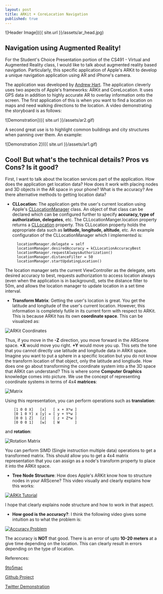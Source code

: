 ```yaml
---
layout: post
title: ARKit + CoreLocation Navigation
published: true
---
```


![Header Image]({{ site.url }}/assets/ar_head.jpg)

## Navigation using Augmented Reality!

For the Student's Choice Presentation portion of the CS491 - Virtual and Augmented Reality class, I would like to talk about augmented reality based navigation. Particularly, this specific application of Apple's ARKit to develop a unique navigation application using AR and iPhone's camera.

The application was developed by [Andrew Hart](https://github.com/ProjectDent). The application cleverly uses two aspects of Apple's frameworks: ARKit and CoreLocation. It uses GPS data in addition to highly accurate AR to overlay information onto the screen. The first application of this is when you want to find a location on maps and need walking directions to the location. A video demonstrating the storyboard is as follows:

![Demonstration]({{ site.url }}/assets/ar2.gif)

A second great use is to highlight common buildings and city structures when panning over them. An example:

![Demonstration 2]({{ site.url }}/assets/ar1.gif)

## Cool! But what's the technical details? Pros vs Cons? Is it good?

First, I want to talk about the location services part of the application. How does the application get location data? How does it work with placing nodes and 3D objects in the AR space in your phone? What is the accuracy? Are there alternative methods to getting location data?

- **CLLocation:** The application gets the user's current location using Apple's [CLLocationManager](https://developer.apple.com/documentation/corelocation/cllocationmanager) class. An object of that class can be declared which can be configured further to specify **accuracy, type of authorization, delegates**, etc. The CLLocationManger.location property returns a [CLLocation](https://developer.apple.com/documentation/corelocation/cllocation) property. This CLLocation property holds the appropriate data such as **latitude, longitude, altitude**, etc. An example configuration of the CLLocationManager which I implemented is:

		locationManager.delegate = self
    	locationManager.desiredAccuracy = kCLLocationAccuracyBest
		locationManager.requestAlwaysAuthorization()
		locationManager.distanceFilter = 50
    	locationManager.startUpdatingLocation()

The location manager sets the current ViewController as the delegate, sets desired accuracy to best, requests authorization to access location always (even when the application is in background), sets the distance filter to 50m, and allows the location manager to update location in a set time interval.

- **Transform Matrix**: Getting the user's location is great. You get the latitude and longitude of the user's current location. However, this information is completely futile in its current form with respect to ARKit. This is because ARKit has its own **coordinate space**. This can be visualized as:

![ARKit Coordinates](https://cdn-images-1.medium.com/max/800/1*IRvOJvHSBOpLxbdGCzck-g.png)

Thus, if you move in the **-Z** direction, you move forward in the ARScene space. **+X** would move you right. **+Y** would move you up. This sets the tone that you cannot directly use latitude and longitude data in ARKit space. Imagine you want to put a sphere in a specific location but you do not know the transform location of that object, only the latitude and longtiude. How does one go about transforming the coordinate system into a the 3D space that ARKit can understand? This is where some **Computer Graphics** knowledge comes into picture. We use the concept of representing coordinate systems in terms of 4x4 **matrices**:

![Matrix](https://cdn-images-1.medium.com/max/800/1*6aCjMoJnuQov_GMoUTqwCw.png)

Using this representation, you can perform operations such as **translation**:

		[1 0 0 X]   [x]   [ x + X*w ]
		[0 1 0 Y] x [y] = [ y + Y*w ]
		[0 0 1 Z]   [z]   [ z + Z*w ]
		[0 0 0 1]   [w]   [ W       ]	

and **rotation**:

![Rotation Matrix](https://cdn-images-1.medium.com/max/800/1*FE4m9047G3ixBAvJlvYpaw.png)

You can perform SIMD (Single instruction multiple data) operations to get a transformed matrix. This should allow you to get a 4x4 matrix representation that you can assign as a node's transform property to place it into the ARKit space.

- **Tree Node Structure**: How does Apple's ARKit know how to structure nodes in your ARScene? This video visually and clearly explains how this works:

[![ARKit Tutorial](http://img.youtube.com/vi/tgPV_cRf2hA/0.jpg)](https://youtu.be/tgPV_cRf2hA?t=1256)

I hope that clearly explains node structure and how to work in that aspect.

- **How good is the accuracy?**: I think the following video gives some intuition as to what the problem is:

[![Accuracy Problem](http://img.youtube.com/vi/6Lo0Z7CkMWw/0.jpg)](https://www.youtube.com/watch?v=6Lo0Z7CkMWw)

The accuracy is **NOT** that good. There is an error of upto **10-20 meters** at a give time depending on the location. This can clearly result in errors depending on the type of location. 



References:

[9to5mac](https://9to5mac.com/2017/07/21/arkit-augmented-reality-navigation/)

[Github Project](https://github.com/ProjectDent/ARKit-CoreLocation)

[Twitter Demonstration](https://twitter.com/AndrewProjDent/status/888380207962443777?ref_src=twsrc%5Etfw&ref_url=https%3A%2F%2F9to5mac.com%2F2017%2F07%2F21%2Farkit-augmented-reality-navigation%2F)
